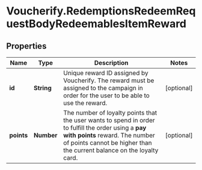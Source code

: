 # Voucherify.RedemptionsRedeemRequestBodyRedeemablesItemReward

## Properties

Name | Type | Description | Notes
------------ | ------------- | ------------- | -------------
**id** | **String** | Unique reward ID assigned by Voucherify. The reward must be assigned to the campaign in order for the user to be able to use the reward. | [optional] 
**points** | **Number** | The number of loyalty points that the user wants to spend in order to fulfill the order using a **pay with points** reward. The number of points cannot be higher than the current balance on the loyalty card. | [optional] 


